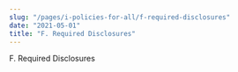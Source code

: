 ```yaml
---
slug: "/pages/i-policies-for-all/f-required-disclosures"
date: "2021-05-01"
title: "F. Required Disclosures"
---
```


F. Required Disclosures